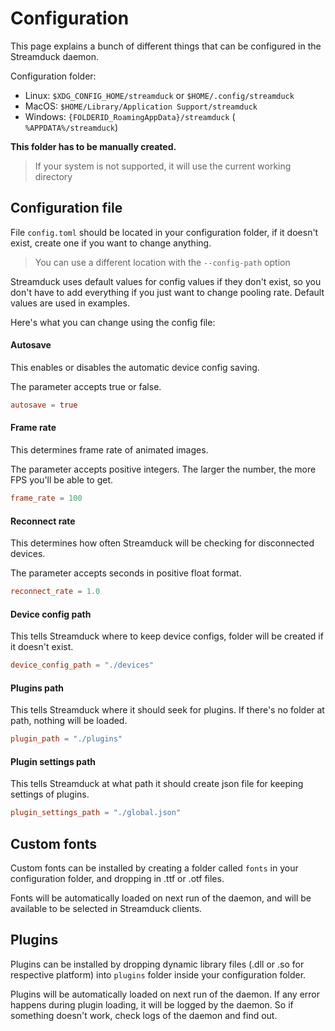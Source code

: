 # Configuration
This page explains a bunch of different things that can be configured in the Streamduck daemon.

Configuration folder:

- Linux: `$XDG_CONFIG_HOME/streamduck` or `$HOME/.config/streamduck`
- MacOS: `$HOME/Library/Application Support/streamduck`
- Windows: `{FOLDERID_RoamingAppData}/streamduck` (` %APPDATA%/streamduck`)

**This folder has to be manually created.**

> If your system is not supported, it will use the current working directory

## Configuration file

File `config.toml` should be located in your configuration folder, if it doesn't exist, create one if you want to change anything.

> You can use a different location with the `--config-path` option

Streamduck uses default values for config values if they don't exist, so you don't have to add everything if you just want to change pooling rate. Default values are used in examples.

Here's what you can change using the config file:

#### Autosave
This enables or disables the automatic device config saving.

The parameter accepts true or false.
```toml
autosave = true
```

#### Frame rate
This determines frame rate of animated images.

The parameter accepts positive integers. The larger the number, the more FPS you'll be able to get.
```toml
frame_rate = 100
```

#### Reconnect rate
This determines how often Streamduck will be checking for disconnected devices.

The parameter accepts seconds in positive float format.
```toml
reconnect_rate = 1.0
```

#### Device config path
This tells Streamduck where to keep device configs, folder will be created if it doesn't exist.
```toml
device_config_path = "./devices"
```

#### Plugins path
This tells Streamduck where it should seek for plugins. If there's no folder at path, nothing will be loaded.
```toml
plugin_path = "./plugins"
```

#### Plugin settings path
This tells Streamduck at what path it should create json file for keeping settings of plugins.
```toml
plugin_settings_path = "./global.json"
```

## Custom fonts
Custom fonts can be installed by creating a folder called `fonts` in your configuration folder, and dropping in .ttf or .otf files.

Fonts will be automatically loaded on next run of the daemon, and will be available to be selected in Streamduck clients.

## Plugins
Plugins can be installed by dropping dynamic library files (.dll or .so for respective platform) into `plugins` folder inside your configuration folder.

Plugins will be automatically loaded on next run of the daemon. If any error happens during plugin loading, it will be logged by the daemon. So if something doesn't work, check logs of the daemon and find out.
